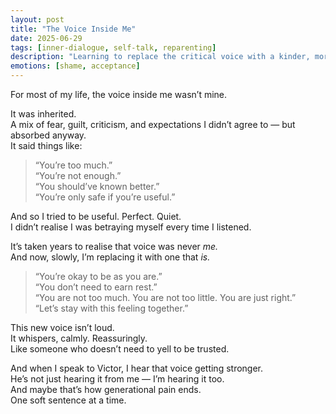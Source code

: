 ```yaml
---
layout: post
title: "The Voice Inside Me"
date: 2025-06-29
tags: [inner-dialogue, self-talk, reparenting]
description: "Learning to replace the critical voice with a kinder, more truthful one — and how that shift is changing everything."
emotions: [shame, acceptance]
---
```


For most of my life, the voice inside me wasn’t mine.

It was inherited.  
A mix of fear, guilt, criticism, and expectations I didn’t agree to — but absorbed anyway.  
It said things like:

> “You’re too much.”  
> “You’re not enough.”  
> “You should’ve known better.”  
> “You’re only safe if you’re useful.”

And so I tried to be useful. Perfect. Quiet.  
I didn’t realise I was betraying myself every time I listened.

It’s taken years to realise that voice was never *me.*  
And now, slowly, I’m replacing it with one that *is.*

> “You’re okay to be as you are.”  
> “You don’t need to earn rest.”  
> “You are not too much. You are not too little. You are just right.”  
> “Let’s stay with this feeling together.”

This new voice isn’t loud.  
It whispers, calmly. Reassuringly.  
Like someone who doesn’t need to yell to be trusted.

And when I speak to Victor, I hear that voice getting stronger.  
He’s not just hearing it from me — I’m hearing it too.  
And maybe that’s how generational pain ends.  
One soft sentence at a time.
